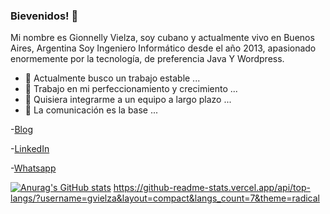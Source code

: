 ### Bievenidos! 👋

Mi nombre es Gionnelly Vielza, soy cubano y actualmente vivo en Buenos Aires, Argentina
Soy Ingeniero Informático desde el año 2013, apasionado enormemente por la tecnología,
de preferencia Java Y Wordpress.


- 🔭 Actualmente busco un trabajo estable ...
- 🌱 Trabajo en mi perfeccionamiento y crecimiento ...
- 👯 Quisiera integrarme a un equipo a largo plazo ...
- 💬 La comunicación es la base ...


-[Blog](https://gionnelly-v.com)

-[LinkedIn](https://www.linkedin.com/in/gionnelly-vielza-dur%C3%A1n-038875197/)

-[Whatsapp](https://wa.me/+5491150392391)

[![Anurag's GitHub stats](https://github-readme-stats.vercel.app/api?username=gvielza)](https://github.com/gvielza/github-readme-stats)
https://github-readme-stats.vercel.app/api/top-langs/?username=gvielza&layout=compact&langs_count=7&theme=radical

